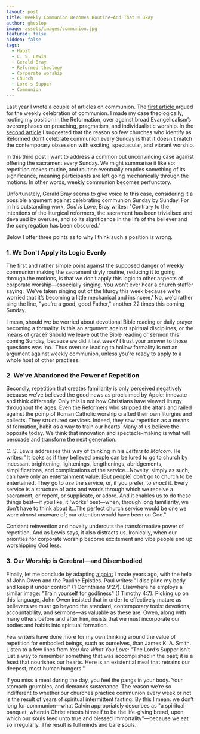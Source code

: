 ```yaml
---
layout: post
title: Weekly Communion Becomes Routine—And That's Okay
author: gheslop
image: assets/images/communion.jpg
featured: false
hidden: false
tags:
  - Habit
  - C. S. Lewis
  - Gerald Bray
  - Reformed theology
  - Corporate worship
  - Church
  - Lord's Supper
  - Communion
---
```

Last year I wrote a couple of articles on communion. The [first article ](https://rekindle.co.za/content/2021-11-16-communion "The Case for Weekly Communion")argued for the weekly celebration of communion. I made my case theologically, rooting my position in the Reformation, over against broad Evangelicalism’s overemphases on preaching, pragmatism, and individualistic worship. In the [second article](https://rekindle.co.za/content/2021-12-15-communion-spectacle "Is Weekly Communion too Boring?") I suggested that the reason so few churches who identify as Reformed don’t celebrate communion every Sunday is that it doesn't match the contemporary obsession with exciting, spectacular, and vibrant worship.

In this third post I want to address a common but unconvincing case against offering the sacrament every Sunday. We might summarise it like so: repetition makes routine, and routine eventually empties something of its significance, meaning participants are left going mechanically through the motions. In other words, weekly communion becomes perfunctory.

Unfortunately, Gerald Bray seems to give voice to this case, considering it a possible argument against celebrating communion Sunday by Sunday. For in his outstanding work, _God Is Love_, Bray writes: "Contrary to the intentions of the liturgical reformers, the sacrament has been trivialised and devalued by overuse, and so its significance in the life of the believer and the congregation has been obscured."

Below I offer three points as to why I think such a position is wrong.

### 1. We Don't Apply its Logic Evenly

The first and rather simple point against the supposed danger of weekly communion making the sacrament dryly routine, reducing it to going through the motions, is that we don’t apply this logic to other aspects of corporate worship—especially singing. You won’t ever hear a church staffer saying: 'We’ve taken singing out of the liturgy this week because we’re worried that it’s becoming a little mechanical and insincere.' No, we'd rather sing the line, "you’re a good, good Father," another 22 times this coming Sunday.

I mean, should we be worried about devotional Bible reading or daily prayer becoming a formality. Is this an argument against spiritual disciplines, or the means of grace? Should we leave out the Bible reading or sermon this coming Sunday, because we did it last week? I trust your answer to those questions was 'no.' Thus overuse leading to hollow formality is not an argument against weekly communion, unless you’re ready to apply to a whole host of other practises.

### 2. We've Abandoned the Power of Repetition

Secondly, repetition that creates familiarity is only perceived negatively because we’ve believed the good news as proclaimed by Apple: innovate and think differently. Only this is not how Christians have viewed liturgy throughout the ages. Even the Reformers who stripped the altars and railed against the pomp of Roman Catholic worship crafted their own liturgies and collects. They structured services. Indeed, they saw repetition as a means of formation, habit as a way to train our hearts. Many of us believe the opposite today. We think that innovation and spectacle-making is what will persuade and transform the next generation.

C. S. Lewis addresses this way of thinking in his _Letters to Malcom_. He writes: "It looks as if they believed people can be lured to go to church by incessant brightening, lightenings, lengthenings, abridgements, simplifications, and complications of the service…Novelty, simply as such, can have only an entertainment value. \[But people\] don’t go to church to be entertained. They go to _use_ the service, or, if you prefer, to _enact_ it. Every service is a structure of acts and words through which we receive a sacrament, or repent, or supplicate, or adore. And it enables us to do these things best—if you like, it 'works' best—when, through long familiarity, we don’t have to think about it…The perfect church service would be one we were almost unaware of; our attention would have been on God."

Constant reinvention and novelty undercuts the transformative power of repetition. And as Lewis says, it also distracts us. Ironically, when our priorities for corporate worship become excitement and vibe people end up worshipping God less.

### 3. Our Worship is Cerebral—and Disembodied

Finally, let me conclude by adapting [a point](https://rekindle.co.za/content/john-owen-and-asceticism/ "John Owen on Asceticism and Habit") I made years ago, with the help of John Owen and the Pauline Epistles. Paul writes: "I discipline my body and keep it under control" (1 Corinthians 9:27). Elsewhere he employs a similar image: "Train yourself for godliness" (1 Timothy 4:7). Picking up on this language, John Owen insisted that in order to effectively mature as believers we must go beyond the standard, contemporary tools: devotions, accountability, and sermons—as valuable as these are. Owen, along with many others before and after him, insists that we must incorporate our bodies and habits into spiritual formation.

Few writers have done more for my own thinking around the value of repetition for embodied beings, such as ourselves, than James K. A. Smith. Listen to a few lines from _You Are What You Love:_ "The Lord’s Supper isn’t just a way to remember something that was accomplished in the past; it is a feast that nourishes our hearts. Here is an existential meal that retrains our deepest, most human hungers."

If you miss a meal during the day, you feel the pangs in your body. Your stomach grumbles, and demands sustenance. The reason we’re so indifferent to whether our churches practice communion every week or not is the result of years of spiritual intermittent fasting. By this I mean: we don’t long for communion—what Calvin appropriately describes as "a spiritual banquet, wherein Christ attests himself to be the life-giving bread, upon which our souls feed unto true and blessed immortality"—because we eat so irregularly. The result is full minds and bare souls.